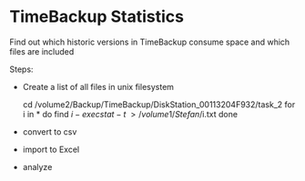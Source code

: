 TimeBackup Statistics
=====================

Find out which historic versions in TimeBackup consume space and which files are included

Steps:
- Create a list of all files in unix filesystem

	cd /volume2/Backup/TimeBackup/DiskStation_00113204F932/task_2
	for i in *
	do
		find $i -exec stat -t {} \; > /volume1/Stefan/$i.txt
	done

- convert to csv
- import to Excel
- analyze
